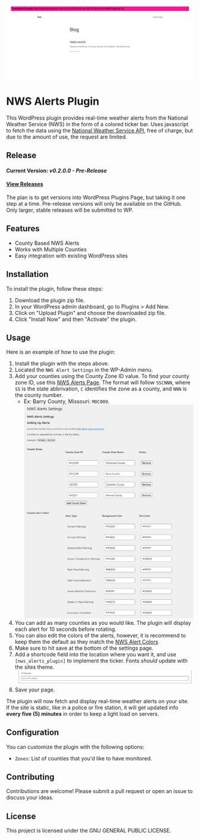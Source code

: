 ![Title cover of the ticker in work](/supportingAssets/Images/EX3.png)
# NWS Alerts Plugin

This WordPress plugin provides real-time weather alerts from the National Weather Service (NWS) in the form of a colored ticker bar. Uses javascript to fetch the data using the [National Weather Service API](https://www.weather.gov/documentation/services-web-api), free of charge, but due to the amount of use, the request are limited. 

## Release
#### Current Version: *v0.2.0.0 - Pre-Release*
#### [View Releases](https://github.com/WoolawayWx/NWS-Alerts-Plugin/releases)
The plan is to get versions into WordPress Plugins Page, but taking it one step at a time. Pre-release versions will only be available on the GitHub. Only larger, stable releases will be submitted to WP.
## Features

- County Based NWS Alerts
- Works with Multiple Counties
- Easy integration with existing WordPress sites

## Installation

To install the plugin, follow these steps:

1. Download the plugin zip file.
2. In your WordPress admin dashboard, go to Plugins > Add New.
3. Click on "Upload Plugin" and choose the downloaded zip file.
4. Click "Install Now" and then "Activate" the plugin.

## Usage

Here is an example of how to use the plugin:

1. Install the plugin with the steps above.
2. Located the `NWS Alert Settings` in the WP-Admin menu.
3. Add your counties using the County Zone ID value. To find your county zone ID, use this [NWS Alerts Page](https://alerts.weather.gov/). The format will follow `SSCNNN`, where `SS` is the state abbrivation, `C` identifies the zone as a county, and `NNN` is the county number.
    - Ex: Barry County, Missouri: `MOC009`. ![Example of the colors and counties set up.](/supportingAssets/Images/ex2.png)
4. You can add as many counties as you would like. The plugin will display each alert for 10 seconds before rotating.
5. You can also edit the colors of the alerts, however, it is recommend to keep them the default as they match the [NWS Alert Colors](https://www.weather.gov/help-map/)
6. Make sure to hit save at the bottom of the settings page. 
7. Add a shortcode field into the location where you want it, and use `[nws_alerts_plugin]` to implement the ticker. Fonts *should* update with the sites theme. ![Image showing the shortcode.](/supportingAssets/Images/image.png)
8. Save your page.  

The plugin will now fetch and display real-time weather alerts on your site. If the site is static, like in a police or fire station, it will get updated info **every five (5) minutes** in order to keep a light load on servers. 

## Configuration

You can customize the plugin with the following options:

- `Zones`: List of counties that you'd like to have monitored.

## Contributing

Contributions are welcome! Please submit a pull request or open an issue to discuss your ideas.

## License

This project is licensed under the GNU GENERAL PUBLIC LICENSE.
